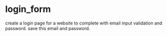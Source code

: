 # login_form
create a login page for a website to complete with email input validation and password.
save this email and password.
